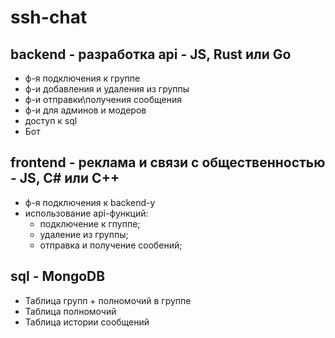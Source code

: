 # ssh-chat

## backend - разработка api - JS, Rust или Go

- ф-я подключения к группе
- ф-и добавления и удаления из группы
- ф-и отправки\получения сообщения
- ф-и для админов и модеров
- доступ к sql
- Бот

## frontend - реклама и связи с общественностью - JS, C# или C++

- ф-я подключения к backend-у
- использование api-функций:
	- подключение к гпуппе;
	- удаление из группы;
	- отправка и получение сообений;

## sql - MongoDB

- Таблица групп +  полномочий в группе
- Таблица полномочий
- Таблица истории сообщений
